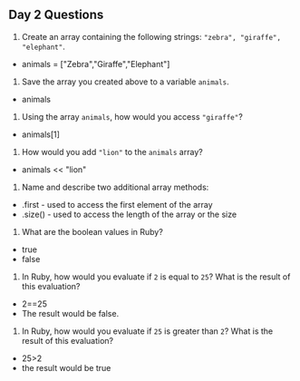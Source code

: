 ## Day 2 Questions

1. Create an array containing the following strings: `"zebra", "giraffe", "elephant"`.  
* animals = ["Zebra","Giraffe","Elephant"]

1. Save the array you created above to a variable `animals`.  
* animals  

1. Using the array `animals`, how would you access `"giraffe"`?  
* animals[1]

1. How would you add `"lion"` to the `animals` array?  
* animals << "lion"  

1. Name and describe two additional array methods:  
* .first - used to access the first element of the array  
* .size() - used to access the length of the array or the size

1. What are the boolean values in Ruby?  
* true  
* false

1. In Ruby, how would you evaluate if `2` is equal to `25`? What is the result of this evaluation?  
* 2==25  
* The result would be false.

1. In Ruby, how would you evaluate if `25` is greater than `2`? What is the result of this evaluation?  
* 25>2  
* the result would be true 
